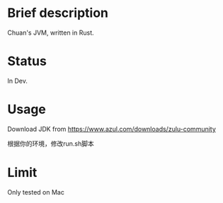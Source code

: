 Brief description
=============
Chuan's JVM, written in Rust. 

Status
=============
In Dev.

Usage
=============
Download JDK from
https://www.azul.com/downloads/zulu-community

根据你的环境，修改run.sh脚本

Limit
=============
Only tested on Mac

